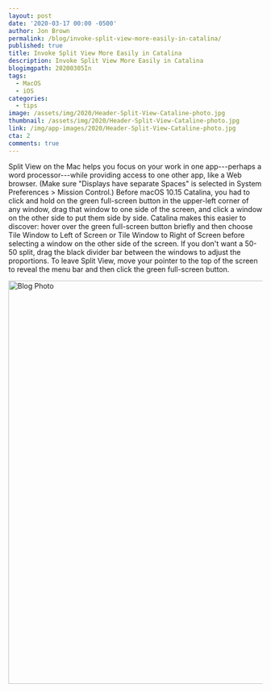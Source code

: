 ```yaml
---
layout: post
date: '2020-03-17 00:00 -0500'
author: Jon Brown
permalink: /blog/invoke-split-view-more-easily-in-catalina/
published: true
title: Invoke Split View More Easily in Catalina
description: Invoke Split View More Easily in Catalina
blogimgpath: 20200305In
tags:
  - MacOS
  - iOS
categories:
  - tips
image: /assets/img/2020/Header-Split-View-Cataline-photo.jpg
thumbnail: /assets/img/2020/Header-Split-View-Cataline-photo.jpg
link: /img/app-images/2020/Header-Split-View-Cataline-photo.jpg
cta: 2
comments: true
---
```

Split View on the Mac helps you focus on your work in one app---perhaps
a word processor---while providing access to one other app, like a Web
browser. (Make sure "Displays have separate Spaces" is selected in
System Preferences \> Mission Control.) Before macOS 10.15 Catalina, you
had to click and hold on the green full-screen button in the upper-left
corner of any window, drag that window to one side of the screen, and
click a window on the other side to put them side by side. Catalina
makes this easier to discover: hover over the green full-screen button
briefly and then choose Tile Window to Left of Screen or Tile Window to
Right of Screen before selecting a window on the other side of the
screen. If you don't want a 50-50 split, drag the black divider bar
between the windows to adjust the proportions. To leave Split View, move
your pointer to the top of the screen to reveal the menu bar and then
click the green full-screen button.

<img alt="Blog Photo" src="{{ site.site_cdn }}/assets/img/blog/2020/20200305In/Split-View-Catalina.png" class="img-fluid rounded m-2" width="800" />
